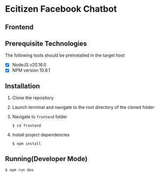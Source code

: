 # Ecitizen Facebook Chatbot

## Frontend

## Prerequisite Technologies

The following tools should be preinstalled in the target host

- [x] NodeJS v20.16.0
- [x] NPM version 10.8.1

## Installation

1. Clone the repository
2. Launch terminal and navigate to the root directory of the cloned folder
3. Navigate to `frontend` folder

   `$ cd frontend`

4. Install project dependencies

   `$ npm install`

## Running(Developer Mode)

`$ npm run dev`
